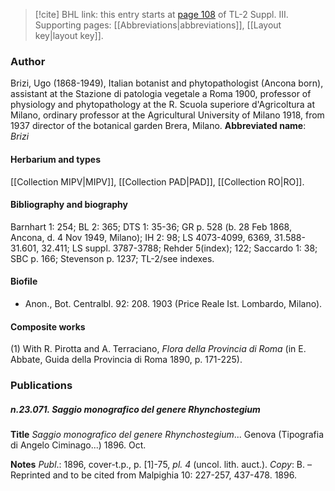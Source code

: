 > [!cite] BHL link: this entry starts at [page 108](https://www.biodiversitylibrary.org/page/33266415) of TL-2 Suppl. III.
> Supporting pages: [[Abbreviations|abbreviations]], [[Layout key|layout key]].

### Author

Brizi, Ugo (1868-1949), Italian botanist and phytopathologist (Ancona born), assistant at the Stazione di patologia vegetale a Roma 1900, professor of physiology and phytopathology at the R. Scuola superiore d'Agricoltura at Milano, ordinary professor at the Agricultural University of Milano 1918, from 1937 director of the botanical garden Brera, Milano. 
**Abbreviated name**: *Brizi*

#### Herbarium and types

[[Collection MIPV|MIPV]], [[Collection PAD|PAD]], [[Collection RO|RO]].

#### Bibliography and biography

Barnhart 1: 254; BL 2: 365; DTS 1: 35-36; GR p. 528 (b. 28 Feb 1868, Ancona, d. 4 Nov 1949, Milano); IH 2: 98; LS 4073-4099, 6369, 31.588-31.601, 32.411; LS suppl. 3787-3788; Rehder 5(index); 122; Saccardo 1: 38; SBC p. 166; Stevenson p. 1237; TL-2/see indexes.

#### Biofile

- Anon., Bot. Centralbl. 92: 208. 1903 (Price Reale Ist. Lombardo, Milano).

#### Composite works

(1) With R. Pirotta and A. Terraciano, *Flora della Provincia di Roma* (in E. Abbate, Guida della Provincia di Roma 1890, p. 171-225).

### Publications

##### n.23.071. Saggio monografico del genere Rhynchostegium

**Title**
*Saggio monografico del genere Rhynchostegium*... Genova (Tipografia di Angelo Ciminago...) 1896. Oct.

**Notes**
*Publ*.: 1896, cover-t.p., p. \[1\]-75, *pl. 4* (uncol. lith. auct.). *Copy*: B. – Reprinted and to be cited from Malpighia 10: 227-257, 437-478. 1896.

